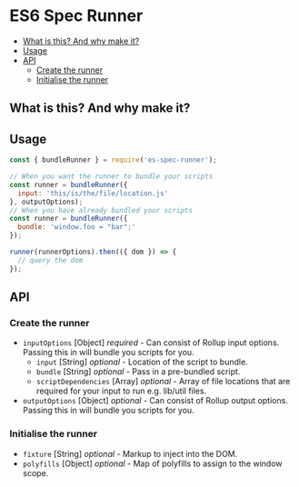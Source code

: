 # ES6 Spec Runner

- [What is this? And why make it?](#what-is-this-and-why-make-it)
- [Usage](#usage)
- [API](#api)
  - [Create the runner](#create-the-runner)
  - [Initialise the runner](#initialise-the-runner)

## What is this? And why make it?

## Usage
```js
const { bundleRunner } = require('es-spec-runner');

// When you want the runner to bundle your scripts
const runner = bundleRunner({
  input: 'this/is/the/file/location.js'
}, outputOptions);
// When you have already bundled your scripts
const runner = bundleRunner({
  bundle: 'window.foo = "bar";'
});

runner(runnerOptions).then(({ dom }) => {
  // query the dom
});
```

## API
### Create the runner
- `inputOptions` [Object] _required_ - Can consist of Rollup input options. Passing this in will bundle you scripts for you.
  - `input` [String] _optional_ - Location of the script to bundle.
  - `bundle` [String] _optional_ - Pass in a pre-bundled script.
  - `scriptDependencies` [Array] _optional_ - Array of file locations that are required for your input to run e.g. lib/util files.
- `outputOptions` [Object] _optional_ - Can consist of Rollup output options. Passing this in will bundle you scripts for you.

### Initialise the runner
- `fixture` [String] _optional_ - Markup to inject into the DOM.
- `polyfills` [Object] _optional_ - Map of polyfills to assign to the window scope.
